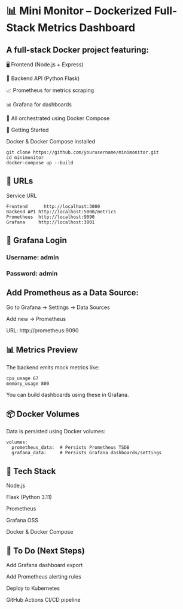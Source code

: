 # 📊 Mini Monitor – Dockerized Full-Stack Metrics Dashboard

## A full-stack Docker project featuring:

🖥️ Frontend (Node.js + Express)

🐍 Backend API (Python Flask)

📈 Prometheus for metrics scraping

📊 Grafana for dashboards

🐳 All orchestrated using Docker Compose

🚀 Getting Started

Docker & Docker Compose installed
~~~
git clone https://github.com/yourusername/minimonitor.git
cd minimonitor
docker-compose up --build
~~~

## 🔗 URLs
Service	URL
~~~
Frontend	  http://localhost:3000
Backend API	http://localhost:5000/metrics
Prometheus	http://localhost:9090
Grafana	    http://localhost:3001
~~~

## 🔐 Grafana Login
### Username: admin

### Password: admin

## Add Prometheus as a Data Source:

Go to Grafana → Settings → Data Sources

Add new → Prometheus

URL: http://prometheus:9090

## 📊 Metrics Preview
The backend emits mock metrics like:

~~~
cpu_usage 67
memory_usage 800
~~~
You can build dashboards using these in Grafana.

## 📦 Docker Volumes
Data is persisted using Docker volumes:

~~~
volumes:
  prometheus_data:  # Persists Prometheus TSDB
  grafana_data:     # Persists Grafana dashboards/settings
~~~

## 🧰 Tech Stack
Node.js

Flask (Python 3.11)

Prometheus

Grafana OSS

Docker & Docker Compose

## 📝 To Do (Next Steps)
Add Grafana dashboard export

Add Prometheus alerting rules

Deploy to Kubernetes

GitHub Actions CI/CD pipeline
